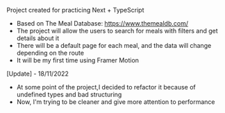 Project created for practicing Next + TypeScript

- Based on The Meal Database: https://www.themealdb.com/
- The project will allow the users to search for meals with filters and get details about it
- There will be a default page for each meal, and the data will change depending on the route
- It will be my first time using Framer Motion

[Update] - 18/11/2022
- At some point of the project,I decided to refactor it because of undefined types and bad structuring
- Now, I'm trying to be cleaner and give more attention to performance

